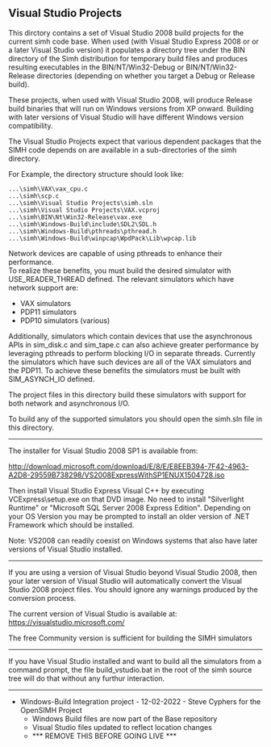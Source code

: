## Visual Studio Projects

This dirctory contains a set of Visual Studio 2008 build projects for the 
current simh code base.  When used (with Visual Studio Express 2008 or 
or a later Visual Studio version) it populates a directory tree under the 
BIN directory of the Simh distribution for temporary build files and 
produces resulting executables in the BIN/NT/Win32-Debug or 
BIN/NT/Win32-Release directories (depending on whether you target a Debug 
or Release build).

These projects, when used with Visual Studio 2008, will produce Release 
build binaries that will run on Windows versions from XP onward.  Building
with later versions of Visual Studio will have different Windows version
compatibility.

The Visual Studio Projects expect that various dependent packages that
the SIMH code depends on are available in a sub-directories of the 
simh directory.  

For Example, the directory structure should look like:

    ...\simh\VAX\vax_cpu.c
    ...\simh\scp.c
    ...\simh\Visual Studio Projects\simh.sln
    ...\simh\Visual Studio Projects\VAX.vcproj
    ...\simh\BIN\Nt\Win32-Release\vax.exe
    ...\simh\Windows-Build\include\SDL2\SDL.h
    ...\simh\Windows-Build\pthreads\pthread.h
    ...\simh\Windows-Build\winpcap\WpdPack\Lib\wpcap.lib

Network devices are capable of using pthreads to enhance their performance.  
To realize these benefits, you must build the desired simulator with 
USE_READER_THREAD defined.  The relevant simulators which have network 
support are: 

* VAX simulators
* PDP11 simulators
* PDP10 simulators (various)

Additionally, simulators which contain devices that use the asynchronous
APIs in sim_disk.c and sim_tape.c can also achieve greater performance by
leveraging pthreads to perform blocking I/O in separate threads.  Currently
the simulators which have such devices are all of the VAX simulators and 
the PDP11.  To achieve these benefits the simulators must be built with 
SIM_ASYNCH_IO defined.

The project files in this directory build these simulators with support for
both network and asynchronous I/O.

To build any of the supported simulators you should open the simh.sln file 
in this directory.

---

The installer for Visual Studio 2008 SP1 is available from:

http://download.microsoft.com/download/E/8/E/E8EEB394-7F42-4963-A2D8-29559B738298/VS2008ExpressWithSP1ENUX1504728.iso

Then install Visual Studio Express Visual C++ by executing VCExpress\setup.exe 
on that DVD image.  No need to install "Silverlight Runtime" or 
"Microsoft SQL Server 2008 Express Edition".  Depending on your OS Version 
you may be prompted to install an older version of .NET Framework which should 
be installed.

Note: VS2008 can readily coexist on Windows systems that also have later 
versions of Visual Studio installed.

---

If you are using a version of Visual Studio beyond Visual Studio 2008, then 
your later version of Visual Studio will automatically convert the Visual 
Studio 2008 project files.  You should ignore any warnings produced by the 
conversion process.

The current version of Visual Studio is available at:  https://visualstudio.microsoft.com/

The free Community version is sufficient for building the SIMH simulators

---

If you have Visual Studio installed and want to build all the
simulators from a command prompt, the file build_vstudio.bat in the root
of the simh source tree will do that without any furthur interaction.

---


- 	Windows-Build Integration project - 12-02-2022 - Steve Cyphers for the OpenSIMH Project
    -	Windows Build files are now part of the Base repository
    -   Visual Studio files updated to reflect location changes
    -   *** REMOVE THIS BEFORE GOING LIVE ***
  
